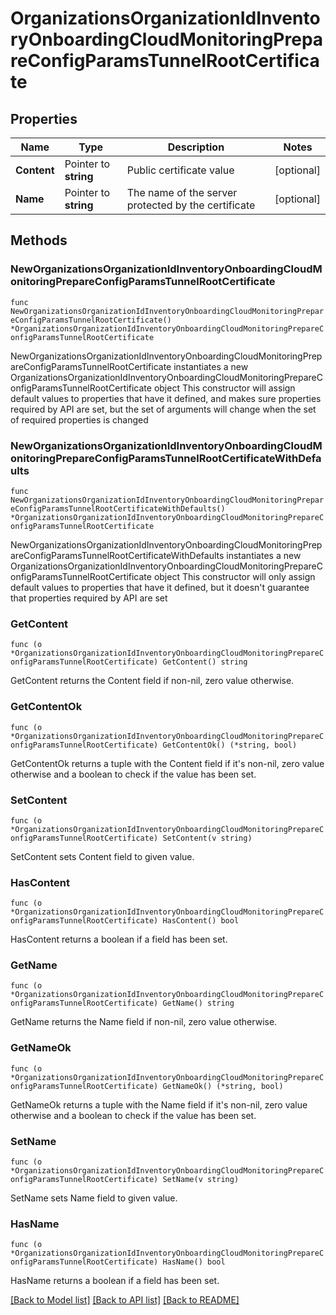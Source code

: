 # OrganizationsOrganizationIdInventoryOnboardingCloudMonitoringPrepareConfigParamsTunnelRootCertificate

## Properties

Name | Type | Description | Notes
------------ | ------------- | ------------- | -------------
**Content** | Pointer to **string** | Public certificate value | [optional] 
**Name** | Pointer to **string** | The name of the server protected by the certificate | [optional] 

## Methods

### NewOrganizationsOrganizationIdInventoryOnboardingCloudMonitoringPrepareConfigParamsTunnelRootCertificate

`func NewOrganizationsOrganizationIdInventoryOnboardingCloudMonitoringPrepareConfigParamsTunnelRootCertificate() *OrganizationsOrganizationIdInventoryOnboardingCloudMonitoringPrepareConfigParamsTunnelRootCertificate`

NewOrganizationsOrganizationIdInventoryOnboardingCloudMonitoringPrepareConfigParamsTunnelRootCertificate instantiates a new OrganizationsOrganizationIdInventoryOnboardingCloudMonitoringPrepareConfigParamsTunnelRootCertificate object
This constructor will assign default values to properties that have it defined,
and makes sure properties required by API are set, but the set of arguments
will change when the set of required properties is changed

### NewOrganizationsOrganizationIdInventoryOnboardingCloudMonitoringPrepareConfigParamsTunnelRootCertificateWithDefaults

`func NewOrganizationsOrganizationIdInventoryOnboardingCloudMonitoringPrepareConfigParamsTunnelRootCertificateWithDefaults() *OrganizationsOrganizationIdInventoryOnboardingCloudMonitoringPrepareConfigParamsTunnelRootCertificate`

NewOrganizationsOrganizationIdInventoryOnboardingCloudMonitoringPrepareConfigParamsTunnelRootCertificateWithDefaults instantiates a new OrganizationsOrganizationIdInventoryOnboardingCloudMonitoringPrepareConfigParamsTunnelRootCertificate object
This constructor will only assign default values to properties that have it defined,
but it doesn't guarantee that properties required by API are set

### GetContent

`func (o *OrganizationsOrganizationIdInventoryOnboardingCloudMonitoringPrepareConfigParamsTunnelRootCertificate) GetContent() string`

GetContent returns the Content field if non-nil, zero value otherwise.

### GetContentOk

`func (o *OrganizationsOrganizationIdInventoryOnboardingCloudMonitoringPrepareConfigParamsTunnelRootCertificate) GetContentOk() (*string, bool)`

GetContentOk returns a tuple with the Content field if it's non-nil, zero value otherwise
and a boolean to check if the value has been set.

### SetContent

`func (o *OrganizationsOrganizationIdInventoryOnboardingCloudMonitoringPrepareConfigParamsTunnelRootCertificate) SetContent(v string)`

SetContent sets Content field to given value.

### HasContent

`func (o *OrganizationsOrganizationIdInventoryOnboardingCloudMonitoringPrepareConfigParamsTunnelRootCertificate) HasContent() bool`

HasContent returns a boolean if a field has been set.

### GetName

`func (o *OrganizationsOrganizationIdInventoryOnboardingCloudMonitoringPrepareConfigParamsTunnelRootCertificate) GetName() string`

GetName returns the Name field if non-nil, zero value otherwise.

### GetNameOk

`func (o *OrganizationsOrganizationIdInventoryOnboardingCloudMonitoringPrepareConfigParamsTunnelRootCertificate) GetNameOk() (*string, bool)`

GetNameOk returns a tuple with the Name field if it's non-nil, zero value otherwise
and a boolean to check if the value has been set.

### SetName

`func (o *OrganizationsOrganizationIdInventoryOnboardingCloudMonitoringPrepareConfigParamsTunnelRootCertificate) SetName(v string)`

SetName sets Name field to given value.

### HasName

`func (o *OrganizationsOrganizationIdInventoryOnboardingCloudMonitoringPrepareConfigParamsTunnelRootCertificate) HasName() bool`

HasName returns a boolean if a field has been set.


[[Back to Model list]](../README.md#documentation-for-models) [[Back to API list]](../README.md#documentation-for-api-endpoints) [[Back to README]](../README.md)


